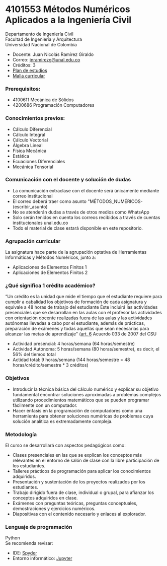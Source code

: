 # 4101553 Métodos Numéricos Aplicados a la Ingeniería Civil
Departamento de Ingeniería Civil\
Facultad de Ingeniería y Arquitectura\
Universidad Nacional de Colombia

- Docente: Juan Nicolás Ramírez Giraldo 
- Correo: jnramirezg@unal.edu.co
- Créditos: 3
- [Plan de estudios](https://www.legal.unal.edu.co/rlunal/home/doc.jsp?d_i=92461)
- [Malla curricular](http://mallas.manizales.unal.edu.co/facultades/ingenieriaYArquitectura/civil/index.html)
### Prerequisitos: 
- 4100611 Mecánica de Sólidos
- 4200686 Programación Computadores
### Conocimientos previos:
- Cálculo Diferencial
- Cálculo Integral
- Cálculo Vectorial
- Álgebra Lineal
- Física Mecánica
- Estática
- Ecuaciones Diferenciales
- Mecánica Tensorial
### Comunicación con el docente y solución de dudas
- La comunicación extraclase con el docente será únicamente mediante correo institucional
- El correo deberá traer como asunto "MÉTODOS_NUMÉRICOS-(escribir_asunto)
- No se atenderán dudas a través de otros medios como WhatsApp
- Solo serán tenidos en cuenta los correos recibidos a través de cuentas institucionales unal.edu.co
- Todo el material de clase estará disponible en este repositorio.
### Agrupación curricular
La asignatura hace parte de la agrupación optativa de Herramientas Informáticas y Métodos Numéricos, junto a:
- Aplicaciones de Elementos Finitos 1
- Aplicaciones de Elementos Finitos 2
### ¿Qué significa 1 crédito académico?
“Un crédito es la unidad que mide el tiempo que el estudiante requiere para cumplir a cabalidad los objetivos de formación de cada asignatura y equivale a 48 horas de trabajo del estudiante Éste incluirá las actividades presenciales que se desarrollan en las aulas con el profesor las actividades con orientación docente realizadas fuera de las aulas y las actividades autónomas llevadas a cabo por el estudiante, además de prácticas, preparación de exámenes y todas aquellas que sean necesarias para alcanzar las metas de aprendizaje" ([art. 6](https://www.legal.unal.edu.co/rlunal/home/doc.jsp?d_i=34245#6) Acuerdo 033 de 2007 del CSU
- Actividad presencial: 4 horas/semana (64 horas/semestre)
- Actividad Autónoma: 5 horas/semana (80 horas/semestre), es decir, el 56% del tiemoo total
- Actidad total: 9 horas/semana (144 horas/semestre = 48 horas/crédito/semestre * 3 créditos)

### Objetivos
- Introducir la técnica básica del cálculo numérico y explicar su objetivo fundamental encontrar soluciones aproximadas a problemas complejos utilizando procedimientos matemáticos que se pueden programar fácilmente con un computador.
- Hacer énfasis en la programación de computadores como una herramienta para obtener soluciones numéricas de problemas cuya solución analítica es extremadamente compleja.

### Metodología
El curso se desarrollará con aspectos pedagógicos como:
- Clases presenciales en las que se explican los conceptos más relevantes en el entorno de salón de clase con la libre participación de los estudiantes.
- Talleres prácticos de programación para aplicar los conocimientos adquiridos.
- Presentación y sustentación de los proyectos realizados por los estudiantes.
- Trabajo dirigido fuera de clase, individual o grupal, para afianzar los conceptos adquiridos en clase.
- Exámenes con preguntas teóricas, preguntas conceptuales, demostraciones y ejercicios numéricos.
- Diapositivas con el contenido necesario y enlaces al explorador.

### Lenguaje de programación
Python\
Se recomienda revisar:
- IDE: [Spyder](https://www.spyder-ide.org/)
- Entorno informático: [Jupyter](https://jupyter.org/)

